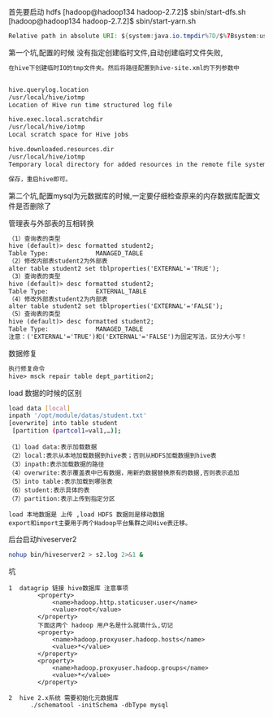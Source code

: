 首先要启动
hdfs
[hadoop@hadoop134 hadoop-2.7.2]$ sbin/start-dfs.sh
[hadoop@hadoop134 hadoop-2.7.2]$ sbin/start-yarn.sh



```java
Relative path in absolute URI: ${system:java.io.tmpdir%7D/$%7Bsystem:user.name%7D
```
第一个坑,配置的时候 没有指定创建临时文件,自动创建临时文件失败,
```xml
在hive下创建临时IO的tmp文件夹。然后将路径配置到hive-site.xml的下列参数中


hive.querylog.location 
/usr/local/hive/iotmp 
Location of Hive run time structured log file 

hive.exec.local.scratchdir 
/usr/local/hive/iotmp 
Local scratch space for Hive jobs 

hive.downloaded.resources.dir 
/usr/local/hive/iotmp 
Temporary local directory for added resources in the remote file system. 

保存，重启hive即可。
```
第二个坑,配置mysql为元数据库的时候,一定要仔细检查原来的内存数据库配置文件是否删除了



管理表与外部表的互相转换
```xml
（1）查询表的类型
hive (default)> desc formatted student2;
Table Type:             MANAGED_TABLE
（2）修改内部表student2为外部表
alter table student2 set tblproperties('EXTERNAL'='TRUE');
（3）查询表的类型
hive (default)> desc formatted student2;
Table Type:             EXTERNAL_TABLE
（4）修改外部表student2为内部表
alter table student2 set tblproperties('EXTERNAL'='FALSE');
（5）查询表的类型
hive (default)> desc formatted student2;
Table Type:             MANAGED_TABLE
注意：('EXTERNAL'='TRUE')和('EXTERNAL'='FALSE')为固定写法，区分大小写！

```
数据修复
```xml
执行修复命令
hive> msck repair table dept_partition2;

```

load 数据的时候的区别
```bash
load data [local] 
inpath '/opt/module/datas/student.txt' 
[overwrite] into table student
 [partition (partcol1=val1,…)];
```
```text
（1）load data:表示加载数据
（2）local:表示从本地加载数据到hive表；否则从HDFS加载数据到hive表
（3）inpath:表示加载数据的路径
（4）overwrite:表示覆盖表中已有数据，用新的数据替换原有的数据,否则表示追加
（5）into table:表示加载到哪张表
（6）student:表示具体的表
（7）partition:表示上传到指定分区

load 本地数据是 上传 ,load HDFS 数据则是移动数据
export和import主要用于两个Hadoop平台集群之间Hive表迁移。
```
后台启动hiveserver2
```bash
nohup bin/hiveserver2 > s2.log 2>&1 &
```
坑
```text
1  datagrip 链接 hive数据库 注意事项
        <property>
            <name>hadoop.http.staticuser.user</name>
            <value>root</value>
        </property> 
        下面这两个 hadoop 用户名是什么就填什么,切记
		<property>
            <name>hadoop.proxyuser.hadoop.hosts</name>
            <value>*</value>
        </property> 
		<property>
            <name>hadoop.proxyuser.hadoop.groups</name>
            <value>*</value>
        </property>
        
2  hive 2.x系统 需要初始化元数据库
      ./schematool -initSchema -dbType mysql 

```